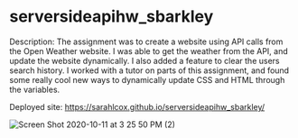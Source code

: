 # serversideapihw_sbarkley
Description: The assignment was to create a website using API calls from the Open Weather website. I was able to get the weather from the API, and update the website dynamically. I also added a feature to clear the users search history. I worked with a tutor on parts of this assignment, and found some really cool new ways to dynamically update CSS and HTML through the variables. 

Deployed site: https://sarahlcox.github.io/serversideapihw_sbarkley/

![Screen Shot 2020-10-11 at 3 25 50 PM (2)](https://user-images.githubusercontent.com/71027264/95693470-2410bd00-0bf2-11eb-9f18-7922b94f158a.png)
